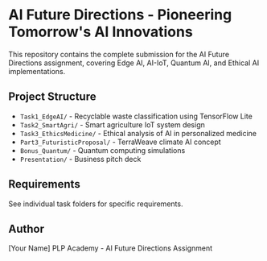 # AI Future Directions - Pioneering Tomorrow's AI Innovations

This repository contains the complete submission for the AI Future Directions assignment, covering Edge AI, AI-IoT, Quantum AI, and Ethical AI implementations.

## Project Structure

- `Task1_EdgeAI/` - Recyclable waste classification using TensorFlow Lite
- `Task2_SmartAgri/` - Smart agriculture IoT system design
- `Task3_EthicsMedicine/` - Ethical analysis of AI in personalized medicine
- `Part3_FuturisticProposal/` - TerraWeave climate AI concept
- `Bonus_Quantum/` - Quantum computing simulations
- `Presentation/` - Business pitch deck

## Requirements

See individual task folders for specific requirements.

## Author

[Your Name]
PLP Academy - AI Future Directions Assignment
